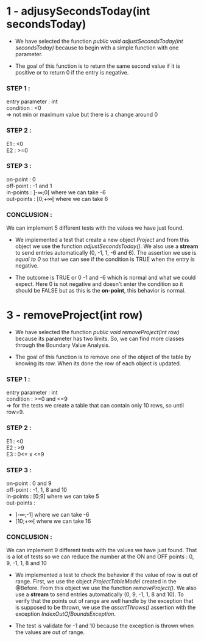 
# 1 - adjusySecondsToday(int secondsToday)

- We have selected the function _public void adjustSecondsToday(int secondsToday)_ because to begin with a simple function with one parameter.

- The goal of this function is to return the same second value if it is positive or to return 0 if the entry is negative.


### STEP 1 :
entry parameter : int<br>
condition : <0 <br>
=> not min or maximum value but there is a change around 0

### STEP 2 :
E1 : <0 <br>
E2 : >=0

### STEP 3 :
on-point : 0 <br>
off-point : -1 and 1 <br>
in-points : ]-∞;0[ where we can take -6 <br>
out-points : [0;+∞[ where we can take 6

### CONCLUSION :
We can implement 5 different tests with the values we have just found.

- We implemented a test that create a new object _Project_ and from this object we use the function _adjustSecondsToday()_. We also use a __stream__ to send entries automatically (0, -1, 1, -6 and 6). The assertion we use is _equal to 0_ so that we can see if the condition is TRUE when the entry is negative.

- The outcome is TRUE or 0 -1 and -6 which is normal and what we could expect. Here 0 is not negative and doesn't enter the condition so it should be FALSE but as this is the __on-point__, this behavior is normal.






# 3 - removeProject(int row)

- We have selected the function _public void removeProject(int row)_ because its parameter has two limits. So, we can find more classes through the Boundary Value Analysis.

- The goal of this function is to remove one of the object of the table by knowing its row. When its done the row of each object is updated.


### STEP 1 :
entry parameter : int <br>
condition : >=0 and <=9 <br>
=> for the tests we create a table that can contain only 10 rows, so until row=9.

### STEP 2 :
E1 : <0 <br>
E2 : >9 <br>
E3 : 0<= x <=9<br>

### STEP 3 :
on-point : 0 and 9 <br>
off-point : -1, 1, 8 and 10 <br>
in-points : [0;9] where we can take 5 <br>
out-points :  
- ]-∞;-1] where we can take -6
- [10;+∞[ where we can take 16

### CONCLUSION :
We can implement 9 different tests with the values we have just found. That is a lot of tests so we can reduce the number at the ON and OFF points : 0, 9, -1, 1, 8 and 10

- We implemented a test to check the behavior if the value of row is out of range. First, we use the object _ProjectTableModel_ created in the @Before. From this object we use the function _removeProject()_. We also use a __stream__ to send entries automatically (0, 9, -1, 1, 8 and 10). To verify that the points out of range are well handle by the exception that is supposed to be thrown, we use the _assertThrows()_ assertion with the exception _IndexOutOfBoundsException_.

- The test is validate for -1 and 10 because the exception is thrown when the values are out of range.




